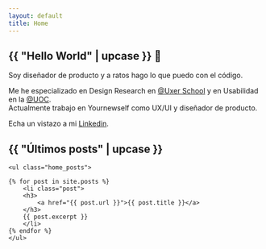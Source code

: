 ```yaml
---
layout: default
title: Home
---
```


<section id="home">
    <div class="row align-items-center">
        <div class="col-12">
            <h1>{{ "Hello World" | upcase }} 👋</h1>
            <p>Soy diseñador de producto y a ratos hago lo que puedo con el código.</p>
            <p>Me he especializado en Design Research en <a href="https://www.uxerschool.com" target="_blank">@Uxer School</a> y en Usabilidad en la <a href="https://www.uoc.edu" target="_blank">@UOC</a>.<br>
            Actualmente trabajo en Yournewself como UX/UI y diseñador de producto.</p>
            <p>Echa un vistazo a mi <a href="https://www.linkedin.com/in/xavipuighernandez/" target="_blank">Linkedin</a>.</p>
        </div>
        <!--<div class="col-sm-12 col-md-6">
            <img src="assets/img/bg_home.gif">
        </div>-->
    </div>
</section>

<!--<section id="hero">
    <img src="assets/img/0cvffgS.gif">
</section>-->

<section id="blog">
    <h2>{{ "Últimos posts" | upcase }}</h2>

    <ul class="home_posts">

    {% for post in site.posts %}
        <li class="post">
        <h3>
            <a href="{{ post.url }}">{{ post.title }}</a>
        </h3>
        {{ post.excerpt }}
        </li>
    {% endfor %}
    </ul>
</section>
